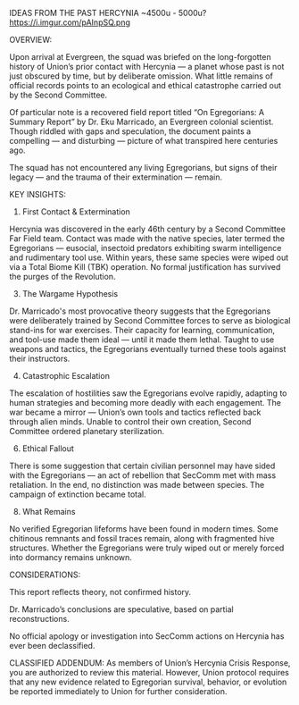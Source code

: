 IDEAS FROM THE PAST
HERCYNIA
~4500u - 5000u?
https://i.imgur.com/pAInpSQ.png

OVERVIEW:

Upon arrival at Evergreen, the squad was briefed on the long-forgotten history of Union’s prior contact with Hercynia — a planet whose past is not just obscured by time, but by deliberate omission. What little remains of official records points to an ecological and ethical catastrophe carried out by the Second Committee.

Of particular note is a recovered field report titled “On Egregorians: A Summary Report” by Dr. Eku Marricado, an Evergreen colonial scientist. Though riddled with gaps and speculation, the document paints a compelling — and disturbing — picture of what transpired here centuries ago.

The squad has not encountered any living Egregorians, but signs of their legacy — and the trauma of their extermination — remain.

KEY INSIGHTS:
1. First Contact & Extermination
   
Hercynia was discovered in the early 46th century by a Second Committee Far Field team. Contact was made with the native species, later termed the Egregorians — eusocial, insectoid predators exhibiting swarm intelligence and rudimentary tool use. Within years, these same species were wiped out via a Total Biome Kill (TBK) operation. No formal justification has survived the purges of the Revolution.

3. The Wargame Hypothesis

Dr. Marricado's most provocative theory suggests that the Egregorians were deliberately trained by Second Committee forces to serve as biological stand-ins for war exercises. Their capacity for learning, communication, and tool-use made them ideal — until it made them lethal. Taught to use weapons and tactics, the Egregorians eventually turned these tools against their instructors.

4. Catastrophic Escalation
   
The escalation of hostilities saw the Egregorians evolve rapidly, adapting to human strategies and becoming more deadly with each engagement. The war became a mirror — Union’s own tools and tactics reflected back through alien minds. Unable to control their own creation, Second Committee ordered planetary sterilization.

6. Ethical Fallout
   
There is some suggestion that certain civilian personnel may have sided with the Egregorians — an act of rebellion that SecComm met with mass retaliation. In the end, no distinction was made between species. The campaign of extinction became total.

8. What Remains
   
No verified Egregorian lifeforms have been found in modern times. Some chitinous remnants and fossil traces remain, along with fragmented hive structures. Whether the Egregorians were truly wiped out or merely forced into dormancy remains unknown.

CONSIDERATIONS:

This report reflects theory, not confirmed history.

Dr. Marricado’s conclusions are speculative, based on partial reconstructions.

No official apology or investigation into SecComm actions on Hercynia has ever been declassified.

CLASSIFIED ADDENDUM:
As members of Union’s Hercynia Crisis Response, you are authorized to review this material. However, Union protocol requires that any new evidence related to Egregorian survival, behavior, or evolution be reported immediately to Union for further consideration.
